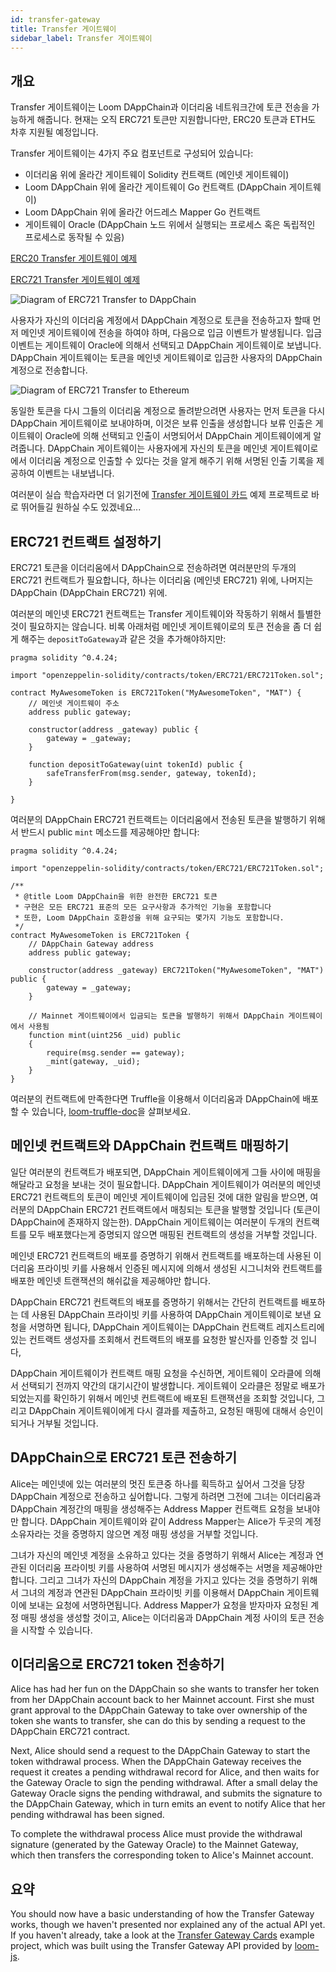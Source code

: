```yaml
---
id: transfer-gateway
title: Transfer 게이트웨이
sidebar_label: Transfer 게이트웨이
---
```

## 개요

Transfer 게이트웨이는 Loom DAppChain과 이더리움 네트워크간에 토큰 전송을 가능하게 해줍니다. 현재는 오직 ERC721 토큰만 지원합니다만, ERC20 토큰과 ETH도 차후 지원될 예정입니다.

Transfer 게이트웨이는 4가지 주요 컴포넌트로 구성되어 있습니다:

- 이더리움 위에 올라간 게이트웨이 Solidity 컨트랙트 (메인넷 게이트웨이)
- Loom DAppChain 위에 올라간 게이트웨이 Go 컨트랙트 (DAppChain 게이트웨이)
- Loom DAppChain 위에 올라간 어드레스 Mapper Go 컨트랙트
- 게이트웨이 Oracle (DAppChain 노드 위에서 실행되는 프로세스 혹은 독립적인 프로세스로 동작될 수 있음)

[ERC20 Transfer 게이트웨이 예제](https://github.com/loomnetwork/token-gateway-example)

[ERC721 Transfer 게이트웨이 예제](https://github.com/loomnetwork/cards-gateway-example)

![Diagram of ERC721 Transfer to DAppChain](/developers/img/transfer-gateway-erc721-to-dappchain.png)

사용자가 자신의 이더리움 계정에서 DAppChain 계정으로 토큰을 전송하고자 할때 먼저 메인넷 게이트웨이에 전송을 하여야 하며, 다음으로 입금 이벤트가 발생됩니다. 입금 이벤트는 게이트웨이 Oracle에 의해서 선택되고 DAppChain 게이트웨이로 보냅니다. DAppChain 게이트웨이는 토큰을 메인넷 게이트웨이로 입금한 사용자의 DAppChain 계정으로 전송합니다.

![Diagram of ERC721 Transfer to Ethereum](/developers/img/transfer-gateway-erc721-to-ethereum.png)

동일한 토큰을 다시 그들의 이더리움 계정으로 돌려받으려면 사용자는 먼저 토큰을 다시 DAppChain 게이트웨이로 보내야하며, 이것은 보류 인출을 생성합니다 보류 인출은 게이트웨이 Oracle에 의해 선택되고 인출이 서명되어서 DAppChain 게이트웨이에게 알려줍니다. DAppChain 게이트웨이는 사용자에게 자신의 토큰을 메인넷 게이트웨이로에서 이더리움 계정으로 인출할 수 있다는 것을 알게 해주기 위해 서명된 인출 기록을 제공하여 이벤트는 내보냅니다.

여러분이 실습 학습자라면 더 읽기전에 [Transfer 게이트웨이 카드](https://github.com/loomnetwork/cards-gateway-example) 예제 프로젝트로 바로 뛰어들길 원하실 수도 있겠네요...

## ERC721 컨트랙트 설정하기

ERC721 토큰을 이더리움에서 DAppChain으로 전송하려면 여러분만의 두개의 ERC721 컨트랙트가 필요합니다, 하나는 이더리움 (메인넷 ERC721) 위에, 나머지는 DAppChain (DAppChain ERC721) 위에.

여러분의 메인넷 ERC721 컨트랙트는 Transfer 게이트웨이와 작동하기 위해서 틀별한 것이 필요하지는 않습니다. 비록 아래처럼 메인넷 게이트웨이로의 토큰 전송을 좀 더 쉽게 해주는 `depositToGateway`과 같은 것을 추가해야하지만:

```solidity
pragma solidity ^0.4.24;

import "openzeppelin-solidity/contracts/token/ERC721/ERC721Token.sol";

contract MyAwesomeToken is ERC721Token("MyAwesomeToken", "MAT") {
    // 메인넷 게이트웨이 주소
    address public gateway;

    constructor(address _gateway) public {
        gateway = _gateway;
    }

    function depositToGateway(uint tokenId) public {
        safeTransferFrom(msg.sender, gateway, tokenId);
    }

}
```

여러분의 DAppChain ERC721 컨트랙트는 이더리움에서 전송된 토큰을 발행하기 위해서 반드시 public `mint` 메소드를 제공해야만 합니다:

```solidity
pragma solidity ^0.4.24;

import "openzeppelin-solidity/contracts/token/ERC721/ERC721Token.sol";

/**
 * @title Loom DAppChain을 위한 완전한 ERC721 토큰
 * 구현은 모든 ERC721 표준의 모든 요구사항과 추가적인 기능을 포함합니다
 * 또한, Loom DAppChain 호환성을 위해 요구되는 몇가지 기능도 포함합니다.
 */
contract MyAwesomeToken is ERC721Token {
    // DAppChain Gateway address
    address public gateway;

    constructor(address _gateway) ERC721Token("MyAwesomeToken", "MAT") public {
        gateway = _gateway;
    }

    // Mainnet 게이트웨이에서 입금되는 토큰을 발행하기 위해서 DAppChain 게이트웨이에서 사용됨
    function mint(uint256 _uid) public
    {
        require(msg.sender == gateway);
        _mint(gateway, _uid);
    }
}
```

여러분의 컨트랙트에 만족한다면 Truffle을 이용해서 이더리움과 DAppChain에 배포할 수 있습니다, [loom-truffle-doc](web3js-loom-provider-truffle.html)을 살펴보세요.

## 메인넷 컨트랙트와 DAppChain 컨트랙트 매핑하기

일단 여러분의 컨트랙트가 배포되면, DAppChain 게이트웨이에게 그들 사이에 매핑을 해달라고 요청을 보내는 것이 필요합니다. DAppChain 게이트웨이가 여러분의 메인넷 ERC721 컨트랙트의 토큰이 메인넷 게이트웨이에 입금된 것에 대한 알림을 받으면, 여러분의 DAppChain ERC721 컨트랙트에서 매칭되는 토큰을 발행할 것입니다 (토큰이 DAppChain에 존재하지 않는한). DAppChain 게이트웨이는 여러분이 두개의 컨트랙트를 모두 배포했다는게 증명되지 않으면 매핑된 컨트랙트의 생성을 거부할 것입니다.

메인넷 ERC721 컨트랙트의 배포를 증명하기 위해서 컨트랙트를 배포하는데 사용된 이더리움 프라이빗 키를 사용해서 인증된 메시지에 의해서 생성된 시그니처와 컨트랙트를 배포한 메인넷 트랜잭션의 해쉬값을 제공해야만 합니다.

DAppChain ERC721 컨트랙트의 배포를 증명하기 위해서는 간단히 컨트랙트를 배포하는 데 사용된 DAppChain 프라이빗 키를 사용하여 DAppChain 게이트웨이로 보낸 요청을 서명하면 됩니다, DAppChain 게이트웨이는 DAppChain 컨트랙트 레지스트리에 있는 컨트랙트 생성자를 조회해서 컨트랙트의 배포를 요청한 발신자를 인증할 것 입니다,

DAppChain 게이트웨이가 컨트랙트 매핑 요청을 수신하면, 게이트웨이 오라클에 의해서 선택되기 전까지 약간의 대기시간이 발생합니다. 게이트웨이 오라클은 정말로 배포가 되었는지를 확인하기 위해서 메인넷 컨트랙트에 배포된 트랜잭션을 조회할 것입니다, 그리고 DAppChain 게이트웨이에게 다시 결과를 제출하고, 요청된 매핑에 대해서 승인이 되거나 거부될 것입니다.

## DAppChain으로 ERC721 토큰 전송하기

Alice는 메인넷에 있는 여러분의 멋진 토큰중 하나를 획득하고 싶어서 그것을 당장 DAppChain 계정으로 전송하고 싶어합니다. 그렇게 하려면 그전에 그녀는 이더리움과 DAppChain 계정간의 매핑을 생성해주는 Address Mapper 컨트랙트 요청을 보내야만 합니다. DAppChain 게이트웨이와 같이 Address Mapper는 Alice가 두곳의 계정 소유자라는 것을 증명하지 않으면 계정 매핑 생성을 거부할 것입니다.

그녀가 자신의 메인넷 계정을 소유하고 있다는 것을 증명하기 위해서 Alice는 계정과 연관된 이더리움 프라이빗 키를 사용하여 서명된 메시지가 생성해주는 서명을 제공해야만 합니다. 그리고 그녀가 자신의 DAppChain 계정을 가지고 있다는 것을 증명하기 위해서 그녀의 계정과 연관된 DAppChain 프라이빗 키를 이용해서 DAppChain 게이트웨이에 보내는 요청에 서명하면됩니다. Address Mapper가 요청을 받자마자 요청된 계정 매핑 생성을 생성할 것이고, Alice는 이더리움과 DAppChain 계정 사이의 토큰 전송을 시작할 수 있습니다.

## 이더리움으로 ERC721 token 전송하기

Alice has had her fun on the DAppChain so she wants to transfer her token from her DAppChain account back to her Mainnet account. First she must grant approval to the DAppChain Gateway to take over ownership of the token she wants to transfer, she can do this by sending a request to the DAppChain ERC721 contract.

Next, Alice should send a request to the DAppChain Gateway to start the token withdrawal process. When the DAppChain Gateway receives the request it creates a pending withdrawal record for Alice, and then waits for the Gateway Oracle to sign the pending withdrawal. After a small delay the Gateway Oracle signs the pending withdrawal, and submits the signature to the DAppChain Gateway, which in turn emits an event to notify Alice that her pending withdrawal has been signed.

To complete the withdrawal process Alice must provide the withdrawal signature (generated by the Gateway Oracle) to the Mainnet Gateway, which then transfers the corresponding token to Alice's Mainnet account.

## 요약

You should now have a basic understanding of how the Transfer Gateway works, though we haven't presented nor explained any of the actual API yet. If you haven't already, take a look at the [Transfer Gateway Cards](https://github.com/loomnetwork/cards-gateway-example) example project, which was built using the Transfer Gateway API provided by [loom-js](https://github.com/loomnetwork/loom-js).